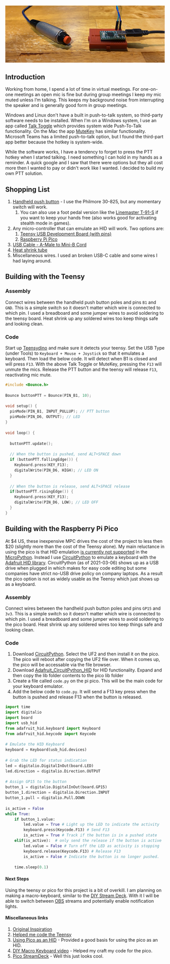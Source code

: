 ![PTT](./PTT1.png)

## Introduction
Working from home, I  spend a lot of time in virtual meetings.  For one-on-one meetings an open mic is fine but during group meetings I keep my mic muted unless I’m talking. This keeps my background noise from interrupting the speaker and is generally good form in group meetings.

Windows and Linux don't have a built in push-to-talk system, so third-party software needs to be installed.  When I'm on a Windows system, I use an app called [Talk Toggle](https://www.microsoft.com/en-us/p/talk-toggle/9nrjcs6g10kt#activetab=pivot:overviewtab) which provides system wide Push-To-Talk functionality.   On the Mac the app [MuteKey](https://apps.apple.com/us/app/mutekey/id1509590766?mt=12) has similar functionality.  Microsoft Teams has a limited push-to-talk option, but I found the third-part app better because the hotkey is system-wide.

While the software works, I have a tendency to forget to press the PTT hotkey when I started talking.  I need something I can hold in my hands as a reminder.  A quick google and I saw that there were options but they all cost more then I wanted to pay or didn't work like I wanted.  I decided to build my own PTT solution.

## Shopping List
1. [Handheld push button](https://www.ebay.com/itm/122657808383) - I use the Philmore 30-825, but any momentary switch will work.
   1. You can also use a foot pedal version like the  [Linemaster T-91-S](https://linemaster.com/product/378/Treadlite-Ii/T-91-S/) if you want to keep your hands free (also works good for activating stealth mode in games).
1. Any micro-controller that can emulate an HID will work.  Two options are:
   1. [Teensy USB Development Board (with pins)](https://www.pjrc.com/store/teensy_pins.html)
   2. [Raspberry Pi Pico](https://www.raspberrypi.org/products/raspberry-pi-pico/)
1. [USB Cable - A-Male to Mini-B Cord](https://www.pjrc.com/store/cable_usb_micro_b.html)
1. [Heat shrink tube](https://www.amazon.com/560PCS-Heat-Shrink-Tubing-Eventronic/dp/B072PCQ2LW)
1. Miscellaneous wires.  I used an broken USB-C cable and some wires I had laying around.

## Building with the Teensy

### Assembly
Connect wires between the handheld push button poles and  pins `B1` and `GND`.  This is a simple switch so it doesn't matter which wire is connected to which pin.  I used a breadboard and some jumper wires to avoid soldering to the teensy board.  Heat shrink up any soldered wires too keep things safe and looking clean.

### Code
Start up [Teensydino](https://www.pjrc.com/teensy/td_download.html) and make sure it detects your teensy.  Set the USB Type (under Tools) to `Keyboard + Mouse + Joystick` so that it emulates a keyboard.  Then load the below code.  It will detect when B1 is closed and will press `F13`.  With the above Talk Toggle or MuteKey, pressing the `F13` will unmute the mics.  Release the PTT button and the teensy will release `F13`, reactivating mic mute.

````c
#include <Bounce.h>

Bounce buttonPTT = Bounce(PIN_B1, 10);

void setup() {
  pinMode(PIN_B1, INPUT_PULLUP); // PTT button
  pinMode(PIN_D6, OUTPUT); // LED
}

void loop() {

  buttonPTT.update();

  // When the button is pushed, send ALT+SPACE down
  if (buttonPTT.fallingEdge()) {
    Keyboard.press(KEY_F13);
    digitalWrite(PIN_D6, HIGH); // LED ON
  }

  // When the button is release, send ALT+SPACE release
  if(buttonPTT.risingEdge()) {
    Keyboard.press(KEY_F13);
    digitalWrite(PIN_D6, LOW); // LED OFF
  }
}
````

## Building with the Raspberry Pi Pico
At $4 US, these inexpensive MPC drives the cost of the project to less then $20 (slightly more than the cost of the Teensy alone).  My main reluctance in using the pico is that HID emulation [is currently not supported](https://github.com/micropython/micropython/issues/6811) in the [MicroPython](https://micropython.org/).  Instead I use [CircuitPython](https://circuitpython.org/) to emulate a keyboard with the [Adafruit HID library](https://github.com/adafruit/Adafruit_CircuitPython_HID).  CircuitPython (as of 2021-03-06) shows up as a USB drive when plugged in which makes for easy code editing but some companies have strict no-USB drive policy on company laptops.  As a result the pico option is not as widely usable as the Teensy which just shows up as a keyboard.

### Assembly
Connect wires between the handheld push button poles and pins `GP15` and `3v3`.  This is a simple switch so it doesn't matter which wire is connected to which pin.  I used a breadboard and some jumper wires to avoid soldering to the pico board.  Heat shrink up any soldered wires too keep things safe and looking clean.

### Code
1. Download [CircuitPython](https://circuitpython.org/board/raspberry_pi_pico/).  Select the UF2 and then install it on the pico.  The pico will reboot after copying the UF2 file over.  When it comes up, the pico will be accessable via the file browser.
1. Download [Adafruit_CircuitPython_HID](https://github.com/adafruit/Adafruit_CircuitPython_HID) for HID functionality.  Expand and then copy the lib folder contents to the pico lib folder
1. Create a file called `code.py` on the pi pico.  This will be the main code for your keyboard emulator.
1. Add the below code to `code.py`.  It will send a F13 key press when the button is pushed and release F13 when the button is released.

``` python
import time
import digitalio
import board
import usb_hid
from adafruit_hid.keyboard import Keyboard
from adafruit_hid.keycode import Keycode

# Emulate the HID Keyboard
keyboard = Keyboard(usb_hid.devices)

# Grab the LED for status indication
led = digitalio.DigitalInOut(board.LED)
led.direction = digitalio.Direction.OUTPUT

# Assign GP15 to the button
button_1 = digitalio.DigitalInOut(board.GP15)
button_1.direction = digitalio.Direction.INPUT
button_1.pull = digitalio.Pull.DOWN

is_active = False
while True:
    if button_1.value:
        led.value = True # Light up the LED to indicate the activity
        keyboard.press(Keycode.F13) # Send F13
        is_active = True # Track if the button is in a pushed state
    elif(is_active):  # only send the release if the button is active
        led.value = False # Turn off the LED as activity is stopping
        keyboard.release(Keycode.F13) # Release F13
        is_active = False # Indicate the button is no longer pushed.

    time.sleep(0.1)
```

#### Next Steps
Using the teensy or pico for this project is a bit of overkill.  I am planning on making a macro-keyboard, similar to the [DIY Stream Deck](https://www.partsnotincluded.com/diy-stream-deck-mini-macro-keyboard/).  With it I will be able to switch between [OBS](https://obsproject.com/) streams and potentially enable notification lights.

#### Miscellaneous links
1. [Original Inspiration](https://timmyomahony.com/blog/making-usb-push-buttons/)
1. [Helped me code the Teensy](https://www.pjrc.com/teensy/td_keyboard.html)
1. [Using Pico as an HID](https://hridaybarot.home.blog/2021/01/31/using-raspberry-pi-pico-has-hid-device-to-control-mouse-and-keyboard/) - Provided a good basis for using the pico as an HID.
1. [DIY Macro Keyboard video](https://www.youtube.com/watch?v=aEWptdD32iA) - Helped my craft my code for the pico.
1. [Pico StreamDeck](https://github.com/pjgpetecodes/pico-streamdeck) - Well this just looks cool.
